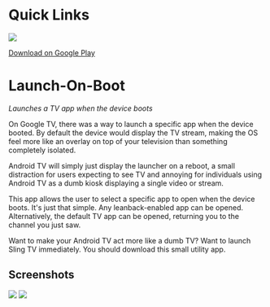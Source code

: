 # Quick Links
<img src='https://raw.githubusercontent.com/ITVlab/Launch-On-Boot/master/promo/banner2.png' />

[Download on Google Play](https://play.google.com/store/apps/details?id=news.androidtv.launchonboot)

# Launch-On-Boot
_Launches a TV app when the device boots_

On Google TV, there was a way to launch a specific app when the device booted. By default the device would display the TV stream, making the OS feel more like an overlay on top of your television than something completely isolated.

Android TV will simply just display the launcher on a reboot, a small distraction for users expecting to see TV and annoying for individuals using Android TV as a dumb kiosk displaying a single video or stream.

This app allows the user to select a specific app to open when the device boots. It's just that simple. Any leanback-enabled app can be opened. Alternatively, the default TV app can be opened, returning you to the channel you just saw.

Want to make your Android TV act more like a dumb TV? Want to launch Sling TV immediately. You should download this small utility app.

## Screenshots
<img src='https://raw.githubusercontent.com/ITVlab/Launch-On-Boot/master/promo/device-2016-10-24-191303.png' />

<img src='https://raw.githubusercontent.com/ITVlab/Launch-On-Boot/master/promo/device-2016-10-24-192435.png' />
